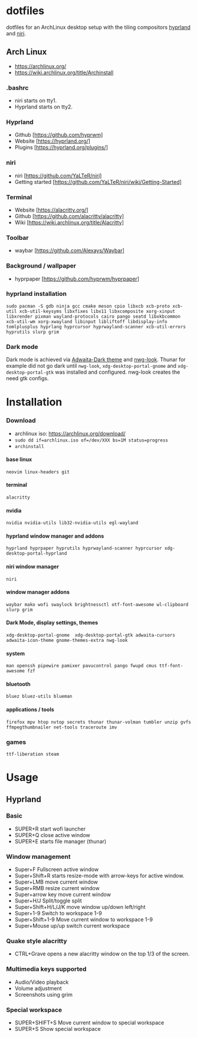 # dotfiles

dotfiles for an ArchLinux desktop setup with the tiling compositors [hyprland](https://github.com/hyprwm) and [niri](https://github.com/YaLTeR/niri).

## Arch Linux
* https://archlinux.org/
* https://wiki.archlinux.org/title/Archinstall

### .bashrc
- niri starts on tty1.
- Hyprland starts on tty2.

### Hyprland
* Github [https://github.com/hyprwm]
* Website [https://hyprland.org/]
* Plugins [https://hyprland.org/plugins/]

### niri
* niri [https://github.com/YaLTeR/niri]
* Getting started [https://github.com/YaLTeR/niri/wiki/Getting-Started]

### Terminal
* Website [https://alacritty.org/]
* Github [https://github.com/alacritty/alacritty]
* Wiki [https://wiki.archlinux.org/title/Alacritty]

### Toolbar
* waybar [https://github.com/Alexays/Waybar]

### Background / wallpaper
* hyprpaper [https://github.com/hyprwm/hyprpaper]

### hyprland installation
```sudo pacman -S gdb ninja gcc cmake meson cpio libxcb xcb-proto xcb-util xcb-util-keysyms libxfixes libx11 libxcomposite xorg-xinput libxrender pixman wayland-protocols cairo pango seatd libxkbcommon xcb-util-wm xorg-xwayland libinput libliftoff libdisplay-info tomlplusplus hyprlang hyprcursor hyprwayland-scanner xcb-util-errors hyprutils slurp grim```

### Dark mode
Dark mode is achieved via [Adwaita-Dark theme](https://aur.archlinux.org/packages/adwaita-dark) and [nwg-look](https://github.com/nwg-piotr/nwg-look).
Thunar for example did not go dark until ```nwg-look```, ```xdg-desktop-portal-gnome``` and ```xdg-desktop-portal-gtk``` was installed and configured. nwg-look creates the need gtk configs.

# Installation 

### Download
* archlinux iso: https://archlinux.org/download/
* ```sudo dd if=archlinux.iso of=/dev/XXX bs=1M status=progress```
* ```archinstall```

#### base linux
``
neovim
linux-headers
git
``

#### terminal
``
alacritty
``

#### nvidia
``
nvidia
nvidia-utils
lib32-nvidia-utils
egl-wayland
``

#### hyprland window manager and addons
``
hyprland
hyprpaper
hyprutils
hyprwayland-scanner
hyprcursor
xdg-desktop-portal-hyprland
``

#### niri window manager
``
niri
``

#### window manager addons
``
waybar
mako
wofi
swaylock
brightnessctl
otf-font-awesome
wl-clipboard
slurp
grim
``

#### Dark Mode, display settings, themes
``
xdg-desktop-portal-gnome 
xdg-desktop-portal-gtk
adwaita-cursors
adwaita-icon-theme
gnome-themes-extra
nwg-look
``

#### system
``
man
openssh
pipewire
pamixer
pavucontrol
pango
fwupd
cmus
ttf-font-awesome
fzf
``

#### bluetooth
``
bluez
bluez-utils
blueman
``

#### applications / tools
``
firefox
mpv
htop
nvtop
secrets
thunar
thunar-volman
tumbler
unzip
gvfs
ffmpegthumbnailer
net-tools
traceroute
imv
``

### games
``
ttf-liberation
steam
``

# Usage

## Hyprland

### Basic
* SUPER+R start wofi launcher
* SUPER+Q close active window
* SUPER+E starts file manager (thunar)

### Window management
* Super+F Fullscreen active window
* Super+Shift+R starts resize-mode with arrow-keys for active window.
* Super+LMB move current window
* Super+RMB resize current window
* Super+arrow key move current window
* Super+H/J Split/toggle split
* Super+Shift+H/L/J/K move window up/down left/right
* Super+1-9 Switch to workspace 1-9
* Super+Shift+1-9 Move current window to workspace 1-9
* Super+Mouse up/up switch current workspace

### Quake style alacritty
* CTRL+Grave opens a new alacritty window on the top 1/3 of the screen.

### Multimedia keys supported
* Audio/Video playback
* Volume adjustment
* Screenshots using grim

### Special workspace
* SUPER+SHIFT+S Move current window to special workspace
* SUPER+S Show special workspace
